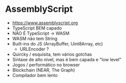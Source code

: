 # AssemblyScript

- https://www.assemblyscript.org
- TypeScript BEM capado
- NÃO É TypeScript -> WASM
- WASM não tem String
- Built-ins do JS (ArrayBuffer, Uint8Array, etc)
  - URLEncoder ?
- Quircky / esquisita, tem vários gotchas
- Sintaxe de alto nível, mas é bem capada e "low level"
- Jogos / performático no browser
- Blockchain (NEAR, The Graph)
- Compilador bem lento
